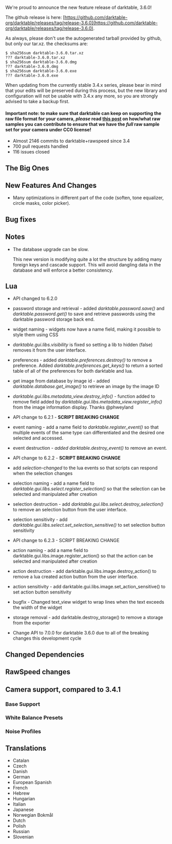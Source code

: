 We're proud to announce the new feature release of darktable, 3.6.0!

The github release is here: [https://github.com/darktable-org/darktable/releases/tag/release-3.6.0](https://github.com/darktable-org/darktable/releases/tag/release-3.6.0).

As always, please don't use the autogenerated tarball provided by
github, but only our tar.xz. the checksums are:

```
$ sha256sum darktable-3.6.0.tar.xz
??? darktable-3.6.0.tar.xz
$ sha256sum darktable-3.6.0.dmg
??? darktable-3.6.0.dmg
$ sha256sum darktable-3.6.0.exe
??? darktable-3.6.0.exe
```

When updating from the currently stable 3.4.x series, please bear in
mind that your edits will be preserved during this process, but the new
library and configuration will not be usable with 3.4.x any more, so
you are strongly advised to take a backup first.

#### Important note: to make sure that darktable can keep on supporting the raw file format for your camera, *please* read [this post](https://discuss.pixls.us/t/raw-samples-wanted/5420?u=lebedevri) on how/what raw samples you can contribute to ensure that we have the *full* raw sample set for your camera under CC0 license!

- Almost 2146 commits to darktable+rawspeed since 3.4
- 700 pull requests handled
- 116 issues closed

## The Big Ones

## New Features And Changes

- Many optimizations in different part of the code (soften, tone equalizer,
  circle masks, color picker).

## Bug fixes

## Notes

- The database upgrade can be slow.

  This new version is modifying quite a lot the structure by adding many
  foreign keys and cascade support. This will avoid dangling data in the
  database and will enforce a better consistency.

## Lua

* API changed to 6.2.0

* password storage and retrieval - added _darktable.password.save()_ and _darktable.password.get()_ to save and retrieve passwords using the darktable password storage back end.

* widget naming - widgets now have a name field, making it possible to style them using CSS

* _darktable.gui.libs.visibility_ is fixed so setting a lib to hidden (false) removes it from the user interface.

* preferences - added _darktable.preferences.destroy()_ to remove a preference.  Added _darktable.preferences.get_keys()_ to return a sorted table of all of the preferences for both darktable and lua.

* get image from database by image id - added _darktable.database.get_image()_ to retrieve an image by the image ID

* _darktable.gui.libs.metadata_view.destroy_info()_ - function added to remove field added by _darktable.gui.libs.metadata_view.register_info()_ from the image information display.  Thanks @phweyland

* API change to 6.2.1 - **SCRIPT BREAKING CHANGE**

* event naming - add a name field to _darktable.register_event()_ so that multiple events of the same type can differentiated and the desired one selected and accessed.

* event destruction - _added darktable.destroy_event()_ to remove an event.

* API change to 6.2.2 - **SCRIPT BREAKING CHANGE**

* add _selection-changed_ to the lua events so that scripts can respond when the selection changes

* selection naming - add a name field to _darktable.gui.libs.select.register_selection()_ so that the selection can be selected and manipulated after creation

* selection destruction - add _darktable.gui.libs.select.destroy_selection()_ to remove an selection button from the user interface.

* selection sensitivity - add _darktable.gui.libs.select.set_selection_sensitive()_ to set selection button sensitivity

* API change to 6.2.3 - SCRIPT BREAKING CHANGE

* action naming - add a name field to darktable.gui.libs.image.register_action() so that the action can be selected and manipulated after creation

* action destruction - add darktable.gui.libs.image.destroy_action() to remove a lua created action button from the user interface.

* action sensitivity - add darktable.gui.libs.image.set_action_sensitive() to set action button sensitivity

* bugfix - Changed text_view widget to wrap lines when the text exceeds the width of the widget

* storage removal - add darktable.destroy_storage() to remove a storage from the exporter

* Change API to 7.0.0 for darktable 3.6.0 due to all of the breaking changes this development cycle

## Changed Dependencies

## RawSpeed changes


## Camera support, compared to 3.4.1

### Base Support

### White Balance Presets

### Noise Profiles

## Translations

- Catalan
- Czech
- Danish
- German
- European Spanish
- French
- Hebrew
- Hungarian
- Italian
- Japanese
- Norwegian Bokmål
- Dutch
- Polish
- Russian
- Slovenian
